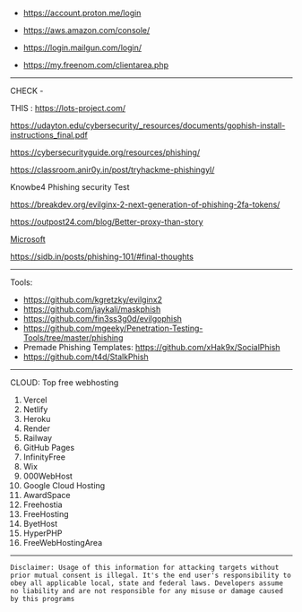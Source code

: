 
* https://account.proton.me/login

* https://aws.amazon.com/console/

* https://login.mailgun.com/login/

* https://my.freenom.com/clientarea.php


***

CHECK -

THIS : https://lots-project.com/

https://udayton.edu/cybersecurity/_resources/documents/gophish-install-instructions_final.pdf

https://cybersecurityguide.org/resources/phishing/

https://classroom.anir0y.in/post/tryhackme-phishingyl/

Knowbe4 Phishing security Test

https://breakdev.org/evilginx-2-next-generation-of-phishing-2fa-tokens/

https://outpost24.com/blog/Better-proxy-than-story

[Microsoft](https://docs.microsoft.com/en-us/microsoft-365/security/office-365-security/attack-simulation-training?view=o365-worldwide)

https://sidb.in/posts/phishing-101/#final-thoughts

***
Tools:

* https://github.com/kgretzky/evilginx2
* https://github.com/jaykali/maskphish
* https://github.com/fin3ss3g0d/evilgophish
* https://github.com/mgeeky/Penetration-Testing-Tools/tree/master/phishing
* Premade Phishing Templates: https://github.com/xHak9x/SocialPhish
* https://github.com/t4d/StalkPhish


***

CLOUD: Top free webhosting 

1. Vercel
2. Netlify
3. Heroku
4. Render
5. Railway
6. GitHub Pages
7. InfinityFree
8. Wix
9. 000WebHost
10. Google Cloud Hosting
11. AwardSpace
12. Freehostia
13. FreeHosting
14. ByetHost
15. HyperPHP
16. FreeWebHostingArea


***
 ``` Disclaimer: Usage of this information for attacking targets without prior mutual consent is illegal. It's the end user's responsibility to obey all applicable local, state and federal laws. Developers assume no liability and are not responsible for any misuse or damage caused by this programs ```
